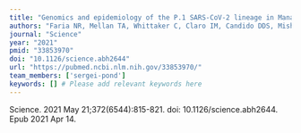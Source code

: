 ```yaml
---
title: "Genomics and epidemiology of the P.1 SARS-CoV-2 lineage in Manaus, Brazil"
authors: "Faria NR, Mellan TA, Whittaker C, Claro IM, Candido DDS, Mishra S, Crispim MAE, Sales FCS, Hawryluk I, McCrone JT, Hulswit RJG, Franco LAM, Ramundo MS, de Jesus JG, Andrade PS, Coletti TM, Ferreira GM, Silva CAM, Manuli ER, Pereira RHM, Peixoto PS, Kraemer MUG, Gaburo N Jr, Camilo CDC, Hoeltgebaum H, Souza WM, Rocha EC, de Souza LM, de Pinho MC, Araujo LJT, Malta FSV, de Lima AB, Silva JDP, Zauli DAG, Ferreira ACS, Schnekenberg RP, Laydon DJ, Walker PGT, Schlüter HM, Dos Santos ALP, Vidal MS, Del Caro VS, Filho RMF, Dos Santos HM, Aguiar RS, Proença-Modena JL, Nelson B, Hay JA, Monod M, Miscouridou X, Coupland H, Sonabend R, Vollmer M, Gandy A, Prete CA Jr, Nascimento VH, Suchard MA, Bowden TA, Pond SLK, Wu CH, Ratmann O, Ferguson NM, Dye C, Loman NJ, Lemey P, Rambaut A, Fraiji NA, Carvalho MDPSS, Pybus OG, Flaxman S, Bhatt S, Sabino EC."
journal: "Science"
year: "2021"
pmid: "33853970"
doi: "10.1126/science.abh2644"
url: "https://pubmed.ncbi.nlm.nih.gov/33853970/"
team_members: ['sergei-pond']
keywords: [] # Please add relevant keywords here
---
```

Science. 2021 May 21;372(6544):815-821. doi: 10.1126/science.abh2644. Epub 2021 Apr 14.